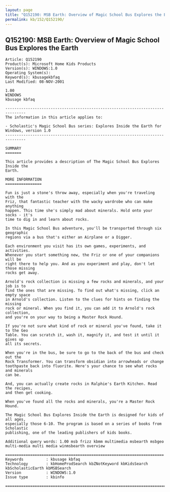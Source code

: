 ```yaml
---
layout: page
title: "Q152190: MSB Earth: Overview of Magic School Bus Explores the Earth"
permalink: kb/152/Q152190/
---
```


## Q152190: MSB Earth: Overview of Magic School Bus Explores the Earth

	Article: Q152190
	Product(s): Microsoft Home Kids Products
	Version(s): WINDOWS:1.0
	Operating System(s): 
	Keyword(s): kbusagekbfaq
	Last Modified: 08-NOV-2001
	
	1.00
	WINDOWS
	kbusage kbfaq
	
	-------------------------------------------------------------------------------
	The information in this article applies to:
	
	- Scholastic's Magic School Bus series: Explores Inside the Earth for Windows, version 1.0 
	-------------------------------------------------------------------------------
	
	SUMMARY
	=======
	
	This article provides a description of The Magic School Bus Explores Inside the
	Earth.
	
	MORE INFORMATION
	================
	
	Fun is just a stone's throw away, especially when you're traveling with the
	Friz, that fantastic teacher with the wacky wardrobe who can make anything
	happen. This time she's simply mad about minerals. Hold onto your socks - it's
	time to dig in and learn about rocks.
	
	In this Magic School Bus adventure, you'll be transported through six geographic
	regions via a bus that's either an Airplane or a Digger.
	
	Each environment you visit has its own games, experiments, and activities.
	Whenever you start something new, the Friz or one of your companions will be
	right there to help you. And as you experiment and play, don't let those missing
	rocks get away.
	
	Arnold's rock collection is missing a few rocks and minerals, and your job is to
	find the ones that are missing. To find out what's missing, click an empty space
	in Arnold's collection. Listen to the clues for hints on finding the missing
	rock or mineral. When you find it, you can add it to Arnold's rock collection,
	and you're on your way to being a Master Rock Hound.
	
	If you're not sure what kind of rock or mineral you've found, take it to the Geo
	Table. You can scratch it, wash it, magnify it, and test it until it gives up
	all its secrets.
	
	When you're in the bus, be sure to go to the back of the bus and check out the
	Rock Transformer. You can transform obsidian into arrowheads or change
	toothpaste back into fluorite. Here's your chance to see what rocks and minerals
	can be.
	
	And, you can actually create rocks in Ralphie's Earth Kitchen. Read the recipes,
	and then get cooking.
	
	When you've found all the rocks and minerals, you're a Master Rock Hound.
	
	The Magic School Bus Explores Inside the Earth is designed for kids of all ages,
	especially those 6-10. The program is based on a series of books from Scholastic
	publishing, one of the leading publishers of kids books.
	
	Additional query words: 1.00 msb frizz kbmm multimedia msbearth msbgeo multi-media multi media winmsbearth overview
	
	======================================================================
	Keywords          : kbusage kbfaq
	Technology        : kbHomeProdSearch kbZNotKeyword kbKidsSearch kbScholasticEarth kbMSBSearch
	Version           : WINDOWS:1.0
	Issue type        : kbinfo
	
	=============================================================================
	
